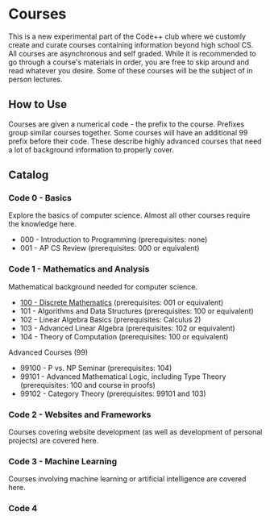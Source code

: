 # Courses

This is a new experimental part of the Code++ club where we customly create and curate courses containing information beyond high school CS. All courses are asynchronous and self graded. While it is recommended to go through a course's materials in order, you are free to skip around and read whatever you desire. Some of these courses will be the subject of in person lectures. 

## How to Use

Courses are given a numerical code - the prefix to the course. Prefixes group similar courses together. Some courses will have an additional 99 prefix before their code. These describe highly advanced courses that need a lot of background information to properly cover.

## Catalog

### Code 0 - Basics

Explore the basics of computer science. Almost all other courses require the knowledge here.

- 000 - Introduction to Programming (prerequisites: none)
- 001 - AP CS Review (prerequisites: 000 or equivalent)

### Code 1 - Mathematics and Analysis

Mathematical background needed for computer science.

- [100 - Discrete Mathematics](/courses/code1/course100) (prerequisites: 001 or equivalent)
- 101 - Algorithms and Data Structures (prerequisites: 100 or equivalent)
- 102 - Linear Algebra Basics (prerequisites: Calculus 2)
- 103 - Advanced Linear Algebra (prerequisites: 102 or equivalent)
- 104 - Theory of Computation (prerequisites: 100 or equivalent)

Advanced Courses (99)

- 99100 - P vs. NP Seminar (prerequisites: 104)
- 99101 - Advanced Mathematical Logic, including Type Theory (prerequisites: 100 and course in proofs)
- 99102 - Category Theory (prerequisites: 99101 and 103)

### Code 2 - Websites and Frameworks

Courses covering website development (as well as development of personal projects) are covered here.

### Code 3 - Machine Learning

Courses involving machine learning or artificial intelligence are covered here.

### Code 4
